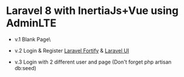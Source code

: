 # Laravel 8 with InertiaJs+Vue using AdminLTE

- v.1 Blank Page\

- v.2 Login & Register [Laravel Fortify](https://github.com/laravel/fortify) & [Laravel UI](https://github.com/laravel/ui) 

- v.3 Login with 2 different user and page (Don't forget php artisan db:seed)
